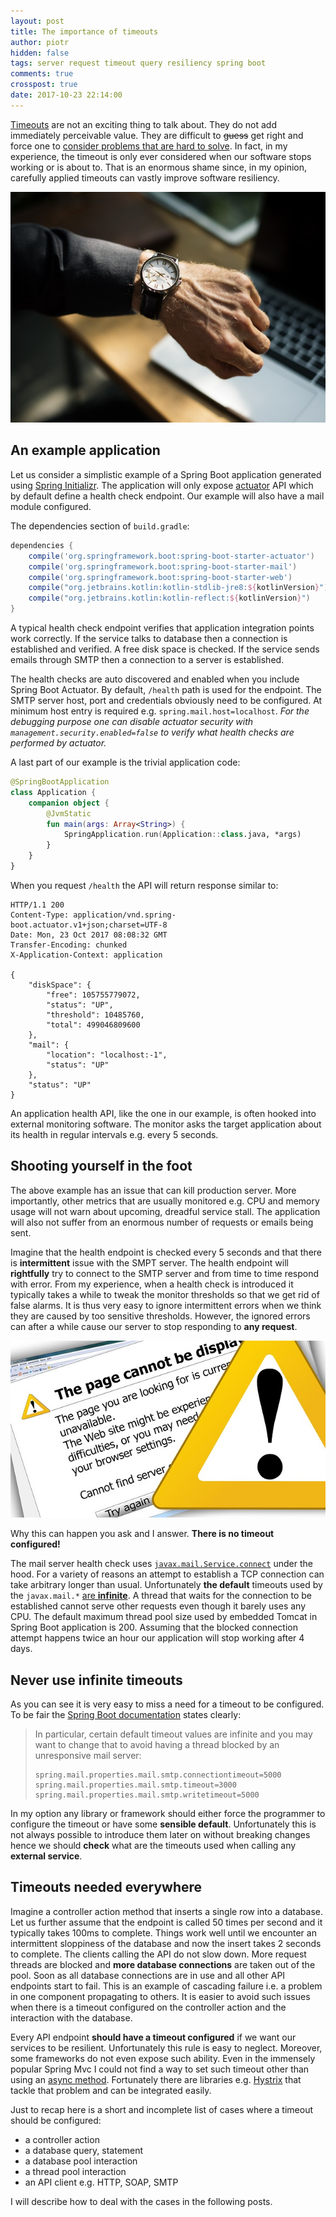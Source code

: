 ```yaml
---
layout: post
title: The importance of timeouts
author: piotr
hidden: false
tags: server request timeout query resiliency spring boot
comments: true
crosspost: true
date: 2017-10-23 22:14:00
---
```


[Timeouts](https://en.wikipedia.org/wiki/Timeout_(computing)) are not an exciting thing to talk about. They do not add immediately perceivable value. They are difficult to ~~guess~~ get right and force one to [consider problems that are hard to solve](https://en.wikipedia.org/wiki/Byzantine_fault_tolerance#Byzantine_Generals.27_Problem). In fact, in my experience, the timeout is only ever considered when our software stops working or is about to. That is an enormous shame since, in my opinion, carefully applied timeouts can vastly improve software resiliency. 

![Man with a wrist clock](../images/the-importance-of-timeouts/man-clock.jpeg)

## An example application

Let us consider a simplistic example of a Spring Boot application generated using [Spring Initializr](https://start.spring.io/). The application will only expose [actuator](https://spring.io/guides/gs/actuator-service/) API which by default define a health check endpoint. Our example will also have a mail module configured. 

The dependencies section of `build.gradle`:

```groovy
dependencies {
	compile('org.springframework.boot:spring-boot-starter-actuator')
	compile('org.springframework.boot:spring-boot-starter-mail')
	compile('org.springframework.boot:spring-boot-starter-web')
	compile("org.jetbrains.kotlin:kotlin-stdlib-jre8:${kotlinVersion}")
	compile("org.jetbrains.kotlin:kotlin-reflect:${kotlinVersion}")
}
```

A typical health check endpoint verifies that application integration points work correctly. If the service talks to database then a connection is established and verified. A free disk space is checked. If the service sends emails through SMTP then a connection to a server is established.

The health checks are auto discovered and enabled when you include Spring Boot Actuator. By default, `/health` path is used for the endpoint. The SMTP server host, port and credentials obviously need to be configured. At minimum host entry is required e.g. `spring.mail.host=localhost`. _For the debugging purpose one can disable actuator security with `management.security.enabled=false` to verify what health checks are performed by actuator._

A last part of our example is the trivial application code:

```kotlin
@SpringBootApplication
class Application {
    companion object {
        @JvmStatic
        fun main(args: Array<String>) {
            SpringApplication.run(Application::class.java, *args)
        }
    }
}
```

When you request `/health` the API will return response similar to:

```
HTTP/1.1 200 
Content-Type: application/vnd.spring-boot.actuator.v1+json;charset=UTF-8
Date: Mon, 23 Oct 2017 08:08:32 GMT
Transfer-Encoding: chunked
X-Application-Context: application

{
    "diskSpace": {
        "free": 105755779072,
        "status": "UP",
        "threshold": 10485760,
        "total": 499046809600
    },
    "mail": {
        "location": "localhost:-1",
        "status": "UP"
    },
    "status": "UP"
}
```
An application health API, like the one in our example, is often hooked into external monitoring software. The monitor asks the target application about its health in regular intervals e.g. every 5 seconds. 

## Shooting yourself in the foot

The above example has an issue that can kill production server. More importantly, other metrics that are usually monitored e.g. CPU and memory usage will not warn about upcoming, dreadful service stall. The application will also not suffer from an enormous number of requests or emails being sent.

Imagine that the health endpoint is checked every 5 seconds and that there is **intermittent** issue with the SMPT server. The health endpoint will **rightfully** try to connect to the SMTP server and from time to time respond with error. From my experience, when a health check is introduced it typically takes a while to tweak the monitor thresholds so that we get rid of false alarms. It is thus very easy to ignore intermittent errors when we think they are caused by too sensitive thresholds. However, the ignored errors can after a while cause our server to stop responding to **any request**. 

![Man with a wrist clock](../images/the-importance-of-timeouts/error.jpg)

Why this can happen you ask and I answer. **There is no timeout configured!**

The mail server health check uses [`javax.mail.Service.connect`](https://docs.oracle.com/javaee/6/api/javax/mail/Service.html#connect(java.lang.String,%20java.lang.String)) under the hood. For a variety of reasons an attempt to establish a TCP connection can take arbitrary longer than usual. Unfortunately **the default** timeouts used by the `javax.mail.*` [are **infinite**](https://javaee.github.io/javamail/docs/api/com/sun/mail/smtp/package-summary.html). A thread that waits for the connection to be established cannot serve other requests even though it barely uses any CPU. The default maximum thread pool size used by embedded Tomcat in Spring Boot application is 200. Assuming that the blocked connection attempt happens twice an hour our application will stop working after 4 days.

## Never use infinite timeouts

As you can see it is very easy to miss a need for a timeout to be configured. To be fair the [Spring Boot documentation](https://docs.spring.io/spring-boot/docs/current/reference/html/boot-features-email.html) states clearly:

>In particular, certain default timeout values are infinite and you may want to change that to avoid having a thread blocked by an unresponsive mail server:
>```
>spring.mail.properties.mail.smtp.connectiontimeout=5000
>spring.mail.properties.mail.smtp.timeout=3000
>spring.mail.properties.mail.smtp.writetimeout=5000
>```

In my option any library or framework should either force the programmer to configure the timeout or have some **sensible default**. Unfortunately this is not always possible to introduce them later on without breaking changes hence we should **check** what are the timeouts used when calling any **external service**.

## Timeouts needed everywhere

Imagine a controller action method that inserts a single row into a database. Let us further assume that the endpoint is called 50 times per second and it typically takes 100ms to complete. Things work well until we encounter an intermittent sloppiness of the database and now the insert takes 2 seconds to complete. The clients calling the API do not slow down. More request threads are blocked and **more database connections** are taken out of the pool. Soon as all database connections are in use and all other API endpoints start to fail. This is an example of cascading failure i.e. a problem in one component propagating to others. It is easier to avoid such issues when there is a timeout configured on the controller action and the interaction with the database. 

Every API endpoint **should have a timeout configured** if we want our services to be resilient. Unfortunately this rule is easy to neglect. Moreover, some frameworks do not even expose such ability. Even in the immensely popular Spring Mvc I could not find a way to set such timeout other than using an [async method](https://spring.io/guides/gs/async-method/). Fortunately there are libraries e.g. [Hystrix](https://github.com/Netflix/Hystrix) that tackle that problem and can be integrated easily.

Just to recap here is a short and incomplete list of cases where a timeout should be configured:
- a controller action 
- a database query, statement
- a database pool interaction
- a thread pool interaction
- an API client e.g. HTTP, SOAP, SMTP

I will describe how to deal with the cases in the following posts.
